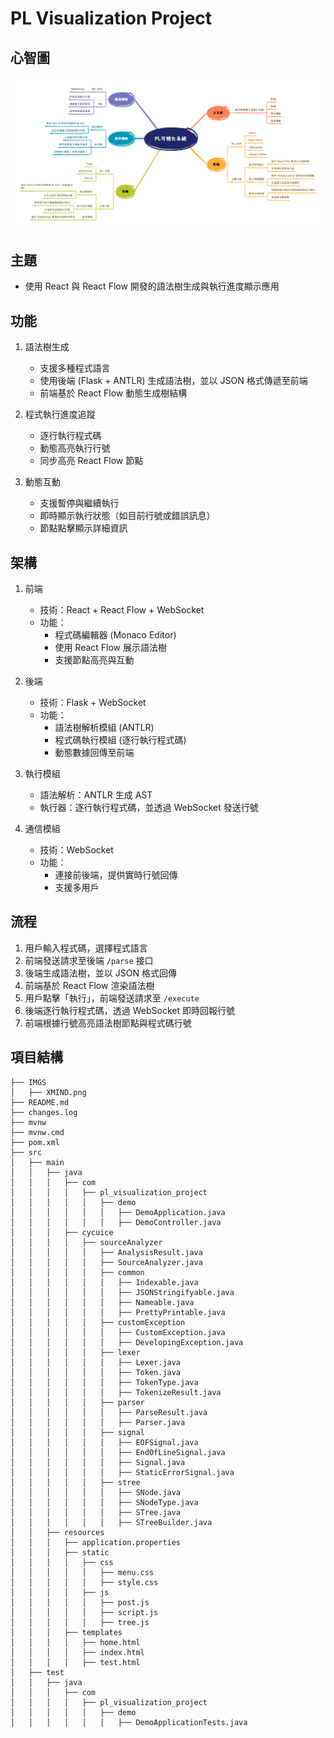 # PL Visualization Project

## 心智圖
![XMIND](/IMGS/XMIND.png)

## 主題
- 使用 React 與 React Flow 開發的語法樹生成與執行進度顯示應用

## 功能
1. 語法樹生成
   - 支援多種程式語言
   - 使用後端 (Flask + ANTLR) 生成語法樹，並以 JSON 格式傳遞至前端
   - 前端基於 React Flow 動態生成樹結構

2. 程式執行進度追蹤
   - 逐行執行程式碼
   - 動態高亮執行行號
   - 同步高亮 React Flow 節點

3. 動態互動
   - 支援暫停與繼續執行
   - 即時顯示執行狀態（如目前行號或錯誤訊息）
   - 節點點擊顯示詳細資訊

## 架構
1. 前端
   - 技術：React + React Flow + WebSocket
   - 功能：
     - 程式碼編輯器 (Monaco Editor)
     - 使用 React Flow 展示語法樹
     - 支援節點高亮與互動

2. 後端
   - 技術：Flask + WebSocket
   - 功能：
     - 語法樹解析模組 (ANTLR)
     - 程式碼執行模組 (逐行執行程式碼)
     - 動態數據回傳至前端

3. 執行模組
   - 語法解析：ANTLR 生成 AST
   - 執行器：逐行執行程式碼，並透過 WebSocket 發送行號

4. 通信模組
   - 技術：WebSocket
   - 功能：
     - 連接前後端，提供實時行號回傳
     - 支援多用戶

## 流程
1. 用戶輸入程式碼，選擇程式語言
2. 前端發送請求至後端 `/parse` 接口
3. 後端生成語法樹，並以 JSON 格式回傳
4. 前端基於 React Flow 渲染語法樹
5. 用戶點擊「執行」，前端發送請求至 `/execute`
6. 後端逐行執行程式碼，透過 WebSocket 即時回報行號
7. 前端根據行號高亮語法樹節點與程式碼行號

## 項目結構
<!-- PROJECT TREE START -->

```
├── IMGS
│   ├── XMIND.png
├── README.md
├── changes.log
├── mvnw
├── mvnw.cmd
├── pom.xml
├── src
│   ├── main
│   │   ├── java
│   │   │   ├── com
│   │   │   │   ├── pl_visualization_project
│   │   │   │   │   ├── demo
│   │   │   │   │   │   ├── DemoApplication.java
│   │   │   │   │   │   ├── DemoController.java
│   │   │   ├── cycuice
│   │   │   │   ├── sourceAnalyzer
│   │   │   │   │   ├── AnalysisResult.java
│   │   │   │   │   ├── SourceAnalyzer.java
│   │   │   │   │   ├── common
│   │   │   │   │   │   ├── Indexable.java
│   │   │   │   │   │   ├── JSONStringifyable.java
│   │   │   │   │   │   ├── Nameable.java
│   │   │   │   │   │   ├── PrettyPrintable.java
│   │   │   │   │   ├── customException
│   │   │   │   │   │   ├── CustomException.java
│   │   │   │   │   │   ├── DevelopingException.java
│   │   │   │   │   ├── lexer
│   │   │   │   │   │   ├── Lexer.java
│   │   │   │   │   │   ├── Token.java
│   │   │   │   │   │   ├── TokenType.java
│   │   │   │   │   │   ├── TokenizeResult.java
│   │   │   │   │   ├── parser
│   │   │   │   │   │   ├── ParseResult.java
│   │   │   │   │   │   ├── Parser.java
│   │   │   │   │   ├── signal
│   │   │   │   │   │   ├── EOFSignal.java
│   │   │   │   │   │   ├── EndOfLineSignal.java
│   │   │   │   │   │   ├── Signal.java
│   │   │   │   │   │   ├── StaticErrorSignal.java
│   │   │   │   │   ├── stree
│   │   │   │   │   │   ├── SNode.java
│   │   │   │   │   │   ├── SNodeType.java
│   │   │   │   │   │   ├── STree.java
│   │   │   │   │   │   ├── STreeBuilder.java
│   │   ├── resources
│   │   │   ├── application.properties
│   │   │   ├── static
│   │   │   │   ├── css
│   │   │   │   │   ├── menu.css
│   │   │   │   │   ├── style.css
│   │   │   │   ├── js
│   │   │   │   │   ├── post.js
│   │   │   │   │   ├── script.js
│   │   │   │   │   ├── tree.js
│   │   │   ├── templates
│   │   │   │   ├── home.html
│   │   │   │   ├── index.html
│   │   │   │   ├── test.html
│   ├── test
│   │   ├── java
│   │   │   ├── com
│   │   │   │   ├── pl_visualization_project
│   │   │   │   │   ├── demo
│   │   │   │   │   │   ├── DemoApplicationTests.java
```
<!-- PROJECT TREE END -->

